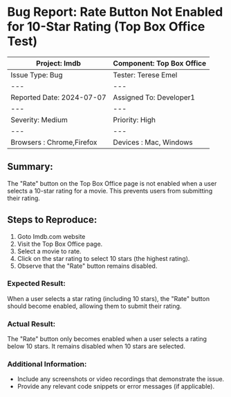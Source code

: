 # Bug Report: Rate Button Not Enabled for 10-Star Rating (Top Box Office Test)


| Project: Imdb | Component: Top Box Office |
|---|---|
|Issue Type: Bug| Tester: Terese Emel|
|---|---|
| Reported Date: 2024-07-07| Assigned To: Developer1 |
|---|---|
| Severity: Medium | Priority: High |
|---|---|
| Browsers : Chrome,Firefox| Devices : Mac, Windows |


## Summary:

The "Rate" button on the Top Box Office page is not enabled when a user selects a 10-star rating for a movie. This prevents users from submitting their rating.

## Steps to Reproduce:

1. Goto Imdb.com website
2. Visit the Top Box Office page.
3. Select a movie to rate.
4. Click on the star rating to select 10 stars (the highest rating).
5. Observe that the "Rate" button remains disabled.

### Expected Result:

When a user selects a star rating (including 10 stars), the "Rate" button should become enabled, allowing them to submit their rating.

### Actual Result:

The "Rate" button only becomes enabled when a user selects a rating below 10 stars. It remains disabled when 10 stars are selected.

### Additional Information:

- Include any screenshots or video recordings that demonstrate the issue.
- Provide any relevant code snippets or error messages (if applicable).
